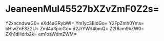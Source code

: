 # JeaneenMul45527bXZvZmF0Z2s=
Y2xncndwaG0=
eXd4aGRybWI=
Ym1yc3BldGo=
Y2FpZmh0Yms=
bHlwZnF3Z2U=
Zml4a3picGc=
d2JrYWd4bmQ=
Z2t6am9kZW0=
ZXh1dHdrb2k=
em1oaWdmZWM=
